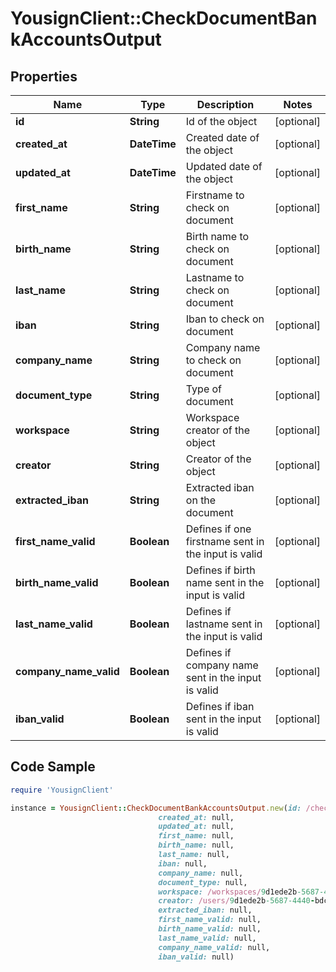 # YousignClient::CheckDocumentBankAccountsOutput

## Properties

Name | Type | Description | Notes
------------ | ------------- | ------------- | -------------
**id** | **String** | Id of the object | [optional] 
**created_at** | **DateTime** | Created date of the object | [optional] 
**updated_at** | **DateTime** | Updated date of the object | [optional] 
**first_name** | **String** | Firstname to check on document | [optional] 
**birth_name** | **String** | Birth name to check on document | [optional] 
**last_name** | **String** | Lastname to check on document | [optional] 
**iban** | **String** | Iban to check on document | [optional] 
**company_name** | **String** | Company name to check on document | [optional] 
**document_type** | **String** | Type of document | [optional] 
**workspace** | **String** | Workspace creator of the object | [optional] 
**creator** | **String** | Creator of the object | [optional] 
**extracted_iban** | **String** | Extracted iban on the document | [optional] 
**first_name_valid** | **Boolean** | Defines if one firstname sent in the input is valid | [optional] 
**birth_name_valid** | **Boolean** | Defines if birth name sent in the input is valid | [optional] 
**last_name_valid** | **Boolean** | Defines if lastname sent in the input is valid | [optional] 
**company_name_valid** | **Boolean** | Defines if company name sent in the input is valid | [optional] 
**iban_valid** | **Boolean** | Defines if iban sent in the input is valid | [optional] 

## Code Sample

```ruby
require 'YousignClient'

instance = YousignClient::CheckDocumentBankAccountsOutput.new(id: /check-document/bank_accounts/9d1ede2b-5687-4440-bdc8-dd0bc64f668c,
                                 created_at: null,
                                 updated_at: null,
                                 first_name: null,
                                 birth_name: null,
                                 last_name: null,
                                 iban: null,
                                 company_name: null,
                                 document_type: null,
                                 workspace: /workspaces/9d1ede2b-5687-4440-bdc8-dd0bc64f668c,
                                 creator: /users/9d1ede2b-5687-4440-bdc8-dd0bc64f668c,
                                 extracted_iban: null,
                                 first_name_valid: null,
                                 birth_name_valid: null,
                                 last_name_valid: null,
                                 company_name_valid: null,
                                 iban_valid: null)
```


